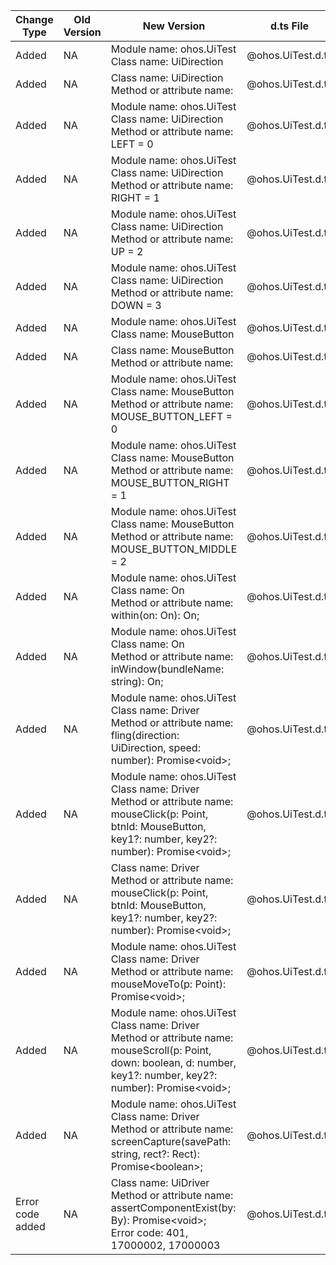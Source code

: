 | Change Type | Old Version | New Version | d.ts File |
| ---- | ------ | ------ | -------- |
|Added|NA|Module name: ohos.UiTest<br>Class name: UiDirection|@ohos.UiTest.d.ts|
|Added|NA|Class name: UiDirection<br>Method or attribute name: |@ohos.UiTest.d.ts|
|Added|NA|Module name: ohos.UiTest<br>Class name: UiDirection<br>Method or attribute name: LEFT = 0|@ohos.UiTest.d.ts|
|Added|NA|Module name: ohos.UiTest<br>Class name: UiDirection<br>Method or attribute name: RIGHT = 1|@ohos.UiTest.d.ts|
|Added|NA|Module name: ohos.UiTest<br>Class name: UiDirection<br>Method or attribute name: UP = 2|@ohos.UiTest.d.ts|
|Added|NA|Module name: ohos.UiTest<br>Class name: UiDirection<br>Method or attribute name: DOWN = 3|@ohos.UiTest.d.ts|
|Added|NA|Module name: ohos.UiTest<br>Class name: MouseButton|@ohos.UiTest.d.ts|
|Added|NA|Class name: MouseButton<br>Method or attribute name: |@ohos.UiTest.d.ts|
|Added|NA|Module name: ohos.UiTest<br>Class name: MouseButton<br>Method or attribute name: MOUSE_BUTTON_LEFT = 0|@ohos.UiTest.d.ts|
|Added|NA|Module name: ohos.UiTest<br>Class name: MouseButton<br>Method or attribute name: MOUSE_BUTTON_RIGHT = 1|@ohos.UiTest.d.ts|
|Added|NA|Module name: ohos.UiTest<br>Class name: MouseButton<br>Method or attribute name: MOUSE_BUTTON_MIDDLE = 2|@ohos.UiTest.d.ts|
|Added|NA|Module name: ohos.UiTest<br>Class name: On<br>Method or attribute name: within(on: On): On;|@ohos.UiTest.d.ts|
|Added|NA|Module name: ohos.UiTest<br>Class name: On<br>Method or attribute name: inWindow(bundleName: string): On;|@ohos.UiTest.d.ts|
|Added|NA|Module name: ohos.UiTest<br>Class name: Driver<br>Method or attribute name: fling(direction: UiDirection, speed: number): Promise\<void>;|@ohos.UiTest.d.ts|
|Added|NA|Module name: ohos.UiTest<br>Class name: Driver<br>Method or attribute name: mouseClick(p: Point, btnId: MouseButton, key1?: number, key2?: number): Promise\<void>;|@ohos.UiTest.d.ts|
|Added|NA|Class name: Driver<br>Method or attribute name: mouseClick(p: Point, btnId: MouseButton, key1?: number, key2?: number): Promise\<void>;|@ohos.UiTest.d.ts|
|Added|NA|Module name: ohos.UiTest<br>Class name: Driver<br>Method or attribute name: mouseMoveTo(p: Point): Promise\<void>;|@ohos.UiTest.d.ts|
|Added|NA|Module name: ohos.UiTest<br>Class name: Driver<br>Method or attribute name: mouseScroll(p: Point, down: boolean, d: number, key1?: number, key2?: number): Promise\<void>;|@ohos.UiTest.d.ts|
|Added|NA|Module name: ohos.UiTest<br>Class name: Driver<br>Method or attribute name: screenCapture(savePath: string, rect?: Rect): Promise\<boolean>;|@ohos.UiTest.d.ts|
|Error code added|NA|Class name: UiDriver<br>Method or attribute name: assertComponentExist(by: By): Promise\<void>;<br>Error code: 401, 17000002, 17000003|@ohos.UiTest.d.ts|
